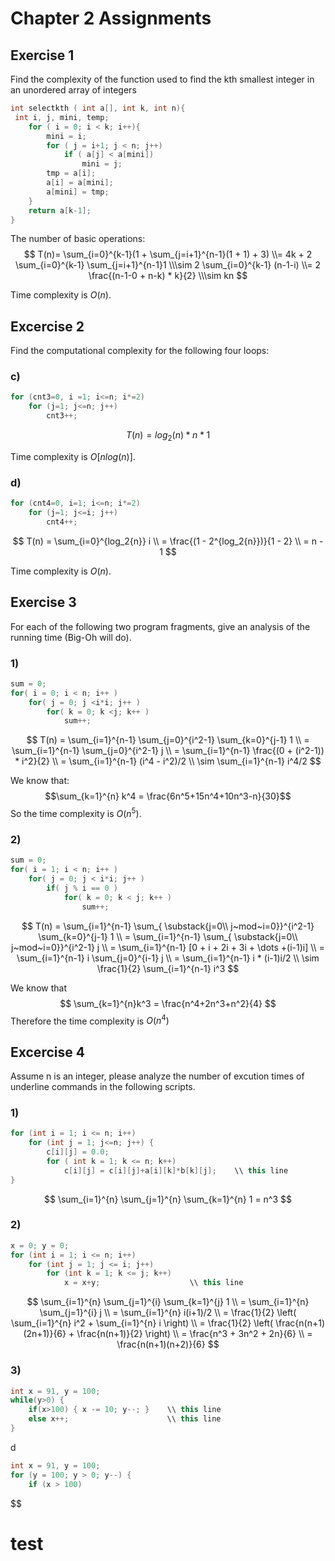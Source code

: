 ﻿# Chapter 2 Assignments

## Exercise 1
Find the complexity of the function used to find the kth smallest integer in an unordered array of integers

```c++
int selectkth ( int a[], int k, int n){
 int i, j, mini, temp;
    for ( i = 0; i < k; i++){
        mini = i;
        for ( j = i+1; j < n; j++)
            if ( a[j] < a[mini])
                mini = j;
        tmp = a[i];
        a[i] = a[mini];
        a[mini] = tmp;
    }
    return a[k-1];
}
```


The number of basic operations:  
$$
T(n)=
\sum_{i=0}^{k-1}(1 + \sum_{j=i+1}^{n-1}(1 + 1) + 3)
\\= 4k + 2 \sum_{i=0}^{k-1} \sum_{j=i+1}^{n-1}1
\\\sim 2 \sum_{i=0}^{k-1} (n-1-i)
\\= 2 \frac{(n-1-0 + n-k) * k}{2}
\\\sim kn
$$

Time complexity is $O(n)$.

## Excercise 2
Find the computational complexity for the following four loops:

### c)
```c++
for (cnt3=0, i =1; i<=n; i*=2)
    for (j=1; j<=n; j++)
        cnt3++;
```
$$
T(n) =
log_2(n) * n * 1
$$

Time complexity is $O[nlog(n)]$.

### d)
```c++
for (cnt4=0, i=1; i<=n; i*=2)
    for (j=1; j<=i; j++)
        cnt4++;
```

$$
T(n) = 
\sum_{i=0}^{log_2{n}} i
\\
= \frac{(1 - 2^{log_2{n}})}{1 - 2}
\\
= n - 1
$$

Time complexity is $O(n)$.

## Exercise 3
For each of the following two program fragments, give an analysis of the running time (Big-Oh will do).

### 1) 
```c++
sum = 0;
for( i = 0; i < n; i++ )
    for( j = 0; j <i*i; j++ )
        for( k = 0; k <j; k++ )
            sum++;
```

$$
T(n) = 
\sum_{i=1}^{n-1} \sum_{j=0}^{i^2-1} \sum_{k=0}^{j-1} 1
\\
= \sum_{i=1}^{n-1} \sum_{j=0}^{i^2-1} j
\\
= \sum_{i=1}^{n-1} \frac{(0 + (i^2-1)) * i^2}{2}
\\
= \sum_{i=1}^{n-1} (i^4 - i^2)/2
\\
\sim \sum_{i=1}^{n-1} i^4/2
$$

We know that:  
$$\sum_{k=1}^{n} k^4 = \frac{6n^5+15n^4+10n^3-n}{30}$$
So the time complexity is $O(n^5)$.

### 2) 
```c++
sum = 0;
for( i = 1; i < n; i++ )
    for( j = 0; j < i*i; j++ )
        if( j % i == 0 )
            for( k = 0; k < j; k++ )
                sum++;
```

$$
T(n) = 
\sum_{i=1}^{n-1} \sum_{ \substack{j=0\\ j~mod~i=0}}^{i^2-1} \sum_{k=0}^{j-1} 1
\\
= \sum_{i=1}^{n-1} \sum_{ \substack{j=0\\ j~mod~i=0}}^{i^2-1} j
\\
= \sum_{i=1}^{n-1} [0 + i + 2i + 3i + \dots +(i-1)i]
\\
= \sum_{i=1}^{n-1} i \sum_{j=0}^{i-1} j
\\
= \sum_{i=1}^{n-1} i * (i-1)i/2
\\
\sim \frac{1}{2} \sum_{i=1}^{n-1} i^3
$$

We know that
$$ \sum_{k=1}^{n}k^3	=	\frac{n^4+2n^3+n^2}{4} $$
Therefore the time complexity is $O(n^4)$

## Excercise 4
Assume n is an integer, please analyze the number of excution times of underline commands in the following scripts.

### 1) 
```c++
for (int i = 1; i <= n; i++)
    for (int j = 1; j<=n; j++) {
        c[i][j] = 0.0;
        for ( int k = 1; k <= n; k++)
            c[i][j] = c[i][j]+a[i][k]*b[k][j];    \\ this line
}
```

$$
\sum_{i=1}^{n} \sum_{j=1}^{n} \sum_{k=1}^{n} 1 = n^3
$$


### 2)
```c++
x = 0; y = 0;
for (int i = 1; i <= n; i++)
    for (int j = 1; j <= i; j++)
        for (int k = 1; k <= j; k++)
            x = x+y;                    \\ this line
```

$$
\sum_{i=1}^{n} \sum_{j=1}^{i} \sum_{k=1}^{j} 1
\\
= \sum_{i=1}^{n} \sum_{j=1}^{i} j
\\
= \sum_{i=1}^{n} i(i+1)/2
\\
= \frac{1}{2} \left( \sum_{i=1}^{n} i^2 + \sum_{i=1}^{n} i \right)
\\
= \frac{1}{2} \left( \frac{n(n+1)(2n+1)}{6} + \frac{n(n+1)}{2} \right)
\\
= \frac{n^3 + 3n^2 + 2n}{6}
\\
= \frac{n(n+1)(n+2)}{6}
$$

### 3) 
```c++
int x = 91, y = 100;
while(y>0) {
    if(x>100) { x -= 10; y--; }    \\ this line
    else x++;                      \\ this line
}
```

d
```c++
int x = 91, y = 100;
for (y = 100; y > 0; y--) {
    if (x > 100) 
```
$$




# test

